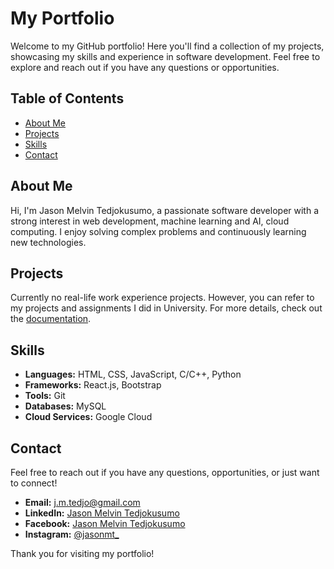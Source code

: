 # My Portfolio

Welcome to my GitHub portfolio! Here you'll find a collection of my projects, showcasing my skills and experience in software development. Feel free to explore and reach out if you have any questions or opportunities.

## Table of Contents
- [About Me](#about-me)
- [Projects](#projects)
- [Skills](#skills)
- [Contact](#contact)

## About Me

Hi, I'm Jason Melvin Tedjokusumo, a passionate software developer with a strong interest in web development, machine learning and AI, cloud computing. I enjoy solving complex problems and continuously learning new technologies.

## Projects

Currently no real-life work experience projects. However, you can refer to my projects and assignments I did in University. For more details, check out the [documentation](https://github.com/jayz09/University_hw-and-projects).


## Skills

- **Languages:** HTML, CSS, JavaScript, C/C++, Python
- **Frameworks:** React.js, Bootstrap
- **Tools:** Git
- **Databases:** MySQL
- **Cloud Services:** Google Cloud

## Contact

Feel free to reach out if you have any questions, opportunities, or just want to connect!

- **Email:** [j.m.tedjo@gmail.com](mailto:j.m.tedjo@gmail.com)
- **LinkedIn:** [Jason Melvin Tedjokusumo](https://www.linkedin.com/in/jason-tedjokusumo-3807312b0/)
- **Facebook:** [Jason Melvin Tedjokusumo](https://www.facebook.com/profile.php?id=100007022356843&mibextid=LQQJ4d)
- **Instagram:** [@jasonmt_](https://www.instagram.com/jasonmt_/)

Thank you for visiting my portfolio!

